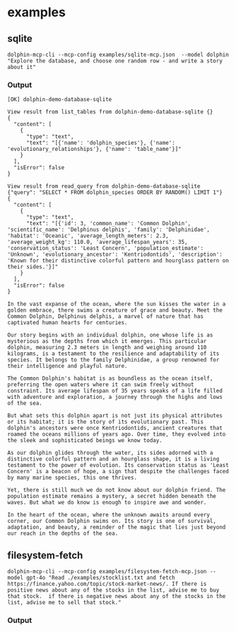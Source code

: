 # examples

## sqlite

```dolphin-mcp-cli --mcp-config examples/sqlite-mcp.json  --model dolphin "Explore the database, and choose one random row - and write a story about it"```

### Output

```
[OK] dolphin-demo-database-sqlite

View result from list_tables from dolphin-demo-database-sqlite {}
{
  "content": [
    {
      "type": "text",
      "text": "[{'name': 'dolphin_species'}, {'name': 'evolutionary_relationships'}, {'name': 'table_name'}]"
    }
  ],
  "isError": false
}

View result from read_query from dolphin-demo-database-sqlite {"query": "SELECT * FROM dolphin_species ORDER BY RANDOM() LIMIT 1"}
{
  "content": [
    {
      "type": "text",
      "text": "[{'id': 3, 'common_name': 'Common Dolphin', 'scientific_name': 'Delphinus delphis', 'family': 'Delphinidae', 'habitat': 'Oceanic', 'average_length_meters': 2.3, 'average_weight_kg': 110.0, 'average_lifespan_years': 35, 'conservation_status': 'Least Concern', 'population_estimate': 'Unknown', 'evolutionary_ancestor': 'Kentriodontids', 'description': 'Known for their distinctive colorful pattern and hourglass pattern on their sides.'}]"
    }
  ],
  "isError": false
}

In the vast expanse of the ocean, where the sun kisses the water in a golden embrace, there swims a creature of grace and beauty. Meet the Common Dolphin, Delphinus delphis, a marvel of nature that has captivated human hearts for centuries.

Our story begins with an individual dolphin, one whose life is as mysterious as the depths from which it emerges. This particular dolphin, measuring 2.3 meters in length and weighing around 110 kilograms, is a testament to the resilience and adaptability of its species. It belongs to the family Delphinidae, a group renowned for their intelligence and playful nature.

The Common Dolphin's habitat is as boundless as the ocean itself, preferring the open waters where it can swim freely without constraint. Its average lifespan of 35 years speaks of a life filled with adventure and exploration, a journey through the highs and lows of the sea.

But what sets this dolphin apart is not just its physical attributes or its habitat; it is the story of its evolutionary past. This dolphin's ancestors were once Kentriodontids, ancient creatures that roamed the oceans millions of years ago. Over time, they evolved into the sleek and sophisticated beings we know today.

As our dolphin glides through the water, its sides adorned with a distinctive colorful pattern and an hourglass shape, it is a living testament to the power of evolution. Its conservation status as 'Least Concern' is a beacon of hope, a sign that despite the challenges faced by many marine species, this one thrives.

Yet, there is still much we do not know about our dolphin friend. The population estimate remains a mystery, a secret hidden beneath the waves. But what we do know is enough to inspire awe and wonder.

In the heart of the ocean, where the unknown awaits around every corner, our Common Dolphin swims on. Its story is one of survival, adaptation, and beauty, a reminder of the magic that lies just beyond our reach in the depths of the sea.

```

## filesystem-fetch

```dolphin-mcp-cli --mcp-config examples/filesystem-fetch-mcp.json --model gpt-4o "Read ./examples/stocklist.txt and fetch https://finance.yahoo.com/topic/stock-market-news/. If there is positive news about any of the stocks in the list, advise me to buy that stock.  if there is negative news about any of the stocks in the list, advise me to sell that stock."```

### Output

## 


